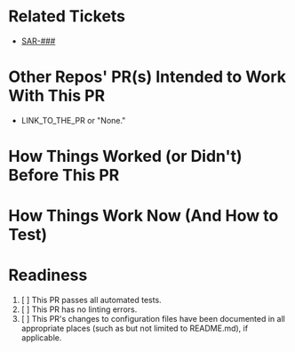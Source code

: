 # Related Tickets

<!-- If there is no Jira ticket for this PR, say why not. -->

- [SAR-###](https://amida.atlassian.net/browse/SAR-###)

# Other Repos' PR(s) Intended to Work With This PR

- LINK_TO_THE_PR or "None."

# How Things Worked (or Didn't) Before This PR

<!-- You may say "See Jira Ticket X" if the Jira ticket has this info -->

# How Things Work Now (And How to Test)

<!-- Include test setup, testing steps, and expected results -->
<!-- You may say "See Jira Ticket X" if the Jira ticket has this info -->

# Readiness

<!--- Check all that apply, please provide context when a condition cannot be met. -->

1. [ ] This PR passes all automated tests.
2. [ ] This PR has no linting errors.
3. [ ] This PR's changes to configuration files have been documented in all appropriate places (such as but not limited to README.md), if applicable.
   <!--- Such as moving to a new branch on an API, modifying a table, running a script, etc. -->
   <!--- If yes, please document the changes here. -->